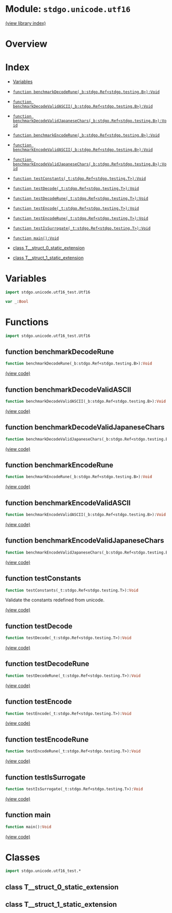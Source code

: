 # Module: `stdgo.unicode.utf16`

[(view library index)](../../stdgo.md)


# Overview


 


# Index


- [Variables](<#variables>)

- [`function benchmarkDecodeRune(_b:stdgo.Ref<stdgo.testing.B>):Void`](<#function-benchmarkdecoderune>)

- [`function benchmarkDecodeValidASCII(_b:stdgo.Ref<stdgo.testing.B>):Void`](<#function-benchmarkdecodevalidascii>)

- [`function benchmarkDecodeValidJapaneseChars(_b:stdgo.Ref<stdgo.testing.B>):Void`](<#function-benchmarkdecodevalidjapanesechars>)

- [`function benchmarkEncodeRune(_b:stdgo.Ref<stdgo.testing.B>):Void`](<#function-benchmarkencoderune>)

- [`function benchmarkEncodeValidASCII(_b:stdgo.Ref<stdgo.testing.B>):Void`](<#function-benchmarkencodevalidascii>)

- [`function benchmarkEncodeValidJapaneseChars(_b:stdgo.Ref<stdgo.testing.B>):Void`](<#function-benchmarkencodevalidjapanesechars>)

- [`function testConstants(_t:stdgo.Ref<stdgo.testing.T>):Void`](<#function-testconstants>)

- [`function testDecode(_t:stdgo.Ref<stdgo.testing.T>):Void`](<#function-testdecode>)

- [`function testDecodeRune(_t:stdgo.Ref<stdgo.testing.T>):Void`](<#function-testdecoderune>)

- [`function testEncode(_t:stdgo.Ref<stdgo.testing.T>):Void`](<#function-testencode>)

- [`function testEncodeRune(_t:stdgo.Ref<stdgo.testing.T>):Void`](<#function-testencoderune>)

- [`function testIsSurrogate(_t:stdgo.Ref<stdgo.testing.T>):Void`](<#function-testissurrogate>)

- [`function main():Void`](<#function-main>)

- [class T\_\_struct\_0\_static\_extension](<#class-t__struct_0_static_extension>)

- [class T\_\_struct\_1\_static\_extension](<#class-t__struct_1_static_extension>)

# Variables


```haxe
import stdgo.unicode.utf16_test.Utf16
```


```haxe
var _:Bool
```


# Functions


```haxe
import stdgo.unicode.utf16_test.Utf16
```


## function benchmarkDecodeRune


```haxe
function benchmarkDecodeRune(_b:stdgo.Ref<stdgo.testing.B>):Void
```


 


[\(view code\)](<./Utf16.hx#L252>)


## function benchmarkDecodeValidASCII


```haxe
function benchmarkDecodeValidASCII(_b:stdgo.Ref<stdgo.testing.B>):Void
```


 


[\(view code\)](<./Utf16.hx#L230>)


## function benchmarkDecodeValidJapaneseChars


```haxe
function benchmarkDecodeValidJapaneseChars(_b:stdgo.Ref<stdgo.testing.B>):Void
```


 


[\(view code\)](<./Utf16.hx#L241>)


## function benchmarkEncodeRune


```haxe
function benchmarkEncodeRune(_b:stdgo.Ref<stdgo.testing.B>):Void
```


 


[\(view code\)](<./Utf16.hx#L296>)


## function benchmarkEncodeValidASCII


```haxe
function benchmarkEncodeValidASCII(_b:stdgo.Ref<stdgo.testing.B>):Void
```


 


[\(view code\)](<./Utf16.hx#L276>)


## function benchmarkEncodeValidJapaneseChars


```haxe
function benchmarkEncodeValidJapaneseChars(_b:stdgo.Ref<stdgo.testing.B>):Void
```


 


[\(view code\)](<./Utf16.hx#L286>)


## function testConstants


```haxe
function testConstants(_t:stdgo.Ref<stdgo.testing.T>):Void
```


Validate the constants redefined from unicode. 


[\(view code\)](<./Utf16.hx#L144>)


## function testDecode


```haxe
function testDecode(_t:stdgo.Ref<stdgo.testing.T>):Void
```


 


[\(view code\)](<./Utf16.hx#L201>)


## function testDecodeRune


```haxe
function testDecodeRune(_t:stdgo.Ref<stdgo.testing.T>):Void
```


 


[\(view code\)](<./Utf16.hx#L210>)


## function testEncode


```haxe
function testEncode(_t:stdgo.Ref<stdgo.testing.T>):Void
```


 


[\(view code\)](<./Utf16.hx#L153>)


## function testEncodeRune


```haxe
function testEncodeRune(_t:stdgo.Ref<stdgo.testing.T>):Void
```


 


[\(view code\)](<./Utf16.hx#L162>)


## function testIsSurrogate


```haxe
function testIsSurrogate(_t:stdgo.Ref<stdgo.testing.T>):Void
```


 


[\(view code\)](<./Utf16.hx#L220>)


## function main


```haxe
function main():Void
```


 


[\(view code\)](<./Utf16.hx#L44>)


# Classes


```haxe
import stdgo.unicode.utf16_test.*
```


## class T\_\_struct\_0\_static\_extension


 


## class T\_\_struct\_1\_static\_extension


 


